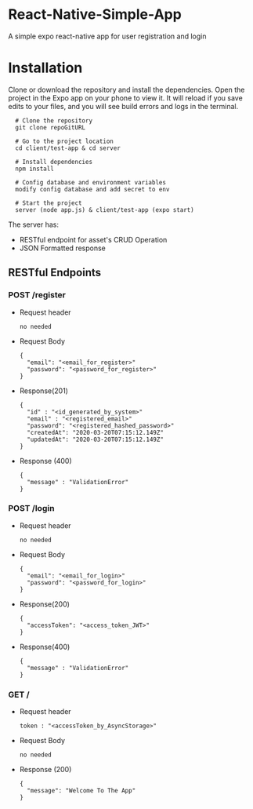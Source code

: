 # React-Native-Simple-App

A simple expo react-native app for user registration and login

# Installation

Clone or download the repository and install the dependencies. Open the project in the Expo app on your phone to view it. It will reload if you save edits to your files, and you will see build errors and logs in the terminal.

```
  # Clone the repository
  git clone repoGitURL

  # Go to the project location
  cd client/test-app & cd server

  # Install dependencies
  npm install

  # Config database and environment variables
  modify config database and add secret to env

  # Start the project
  server (node app.js) & client/test-app (expo start)
```

The server has:
- RESTful endpoint for asset's CRUD Operation
- JSON Formatted response

## RESTful Endpoints

### POST /register
  * Request header
    ```
    no needed
    ```
  * Request Body
    ```
    {
      "email": "<email_for_register>"
      "password": "<password_for_register>"
    }
    ```
  * Response(201)
    ```
    {
      "id" : "<id_generated_by_system>"
      "email" : "<registered_email>"
      "password": "<registered_hashed_password>"
      "createdAt": "2020-03-20T07:15:12.149Z"
      "updatedAt": "2020-03-20T07:15:12.149Z"
    }
    ```
  * Response (400)
    ```
    {
      "message" : "ValidationError"
    }
    ```

### POST /login
  * Request header
    ```
    no needed
    ```
  * Request Body
    ```
    {
      "email": "<email_for_login>"
      "password": "<password_for_login>"
    }
    ```
  * Response(200)
    ```
    {
      "accessToken": "<access_token_JWT>"
    }
    ```
  * Response(400)
    ```
    {
      "message" : "ValidationError"
    }
    ```

### GET /
  * Request header
    ```
    token : "<accessToken_by_AsyncStorage>"
    ```
  * Request Body
    ```
    no needed
    ```
  * Response (200)
    ```
    {
      "message": "Welcome To The App"
    }
    ```
